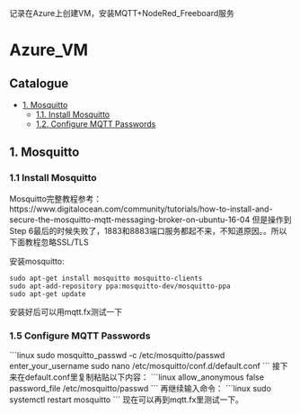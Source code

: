 记录在Azure上创建VM，安装MQTT+NodeRed_Freeboard服务<br>

# Azure_VM
## **Catalogue**
* [1. Mosquitto](#1)
    * [1.1. Install Mosquitto](#1.1)
    * [1.2. Configure MQTT Passwords](#1.2)

    
    

<h2 id="1">1. Mosquitto</h2>
<h3 id="1.1">1.1 Install Mosquitto</h3>
Mosquitto完整教程参考：https://www.digitalocean.com/community/tutorials/how-to-install-and-secure-the-mosquitto-mqtt-messaging-broker-on-ubuntu-16-04 但是操作到Step 6最后的时候失败了，1883和8883端口服务都起不来，不知道原因。。所以下面教程忽略SSL/TLS<br>

安装mosquitto: 
```linux
sudo apt-get install mosquitto mosquitto-clients
sudo apt-add-repository ppa:mosquitto-dev/mosquitto-ppa
sudo apt-get update
```
安装好后可以用mqtt.fx测试一下



<h3 id="1.2">1.5 Configure MQTT Passwords</h3>
```linux
sudo mosquitto_passwd -c /etc/mosquitto/passwd enter_your_username
sudo nano /etc/mosquitto/conf.d/default.conf
```
接下来在default.conf里复制粘贴以下内容：
```linux
allow_anonymous false
password_file /etc/mosquitto/passwd
```
再继续输入命令：
```linux
sudo systemctl restart mosquitto
```
现在可以再到mqtt.fx里测试一下。


